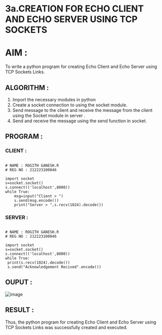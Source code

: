 # 3a.CREATION FOR ECHO CLIENT AND ECHO SERVER USING TCP SOCKETS

# AIM :
To write a python program for creating Echo Client and Echo Server using TCP
Sockets Links.

## ALGORITHM :
1. Import the necessary modules in python
2. Create a socket connection to using the socket module.
3. Send message to the client and receive the message from the client using the Socket module in
 server .
4. Send and receive the message using the send function in socket.
   
## PROGRAM :

### CLIENT :
```

# NAME : ROGITH GANESH.R
# REG NO : 212223100046

import socket 
s=socket.socket() 
s.connect(('localhost',8000)) 
while True:
    msg=input("Client > ") 
    s.send(msg.encode()) 
    print("Server > ",s.recv(1024).decode())
```


### SERVER :

```

# NAME : ROGITH GANESH.R
# REG NO : 212223100046

import socket
s=socket.socket()
s.connect(('localhost',8000))
while True:
 print(s.recv(1024).decode())
 s.send("Acknowledgement Recived".encode())
```


## OUPUT :

![image](https://github.com/user-attachments/assets/cb919061-c122-4184-ad2b-f7d2fcce8c69)


## RESULT :
Thus, the python program for creating Echo Client and Echo Server using TCP Sockets Links 
was successfully created and executed.
